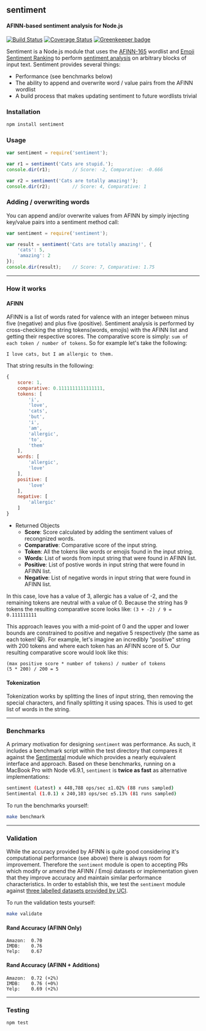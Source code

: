 ## sentiment
#### AFINN-based sentiment analysis for Node.js

[![Build Status](https://travis-ci.org/thisandagain/sentiment.svg?branch=develop)](https://travis-ci.org/thisandagain/sentiment)
[![Coverage Status](https://coveralls.io/repos/thisandagain/sentiment/badge.svg?branch=develop&service=github)](https://coveralls.io/github/thisandagain/sentiment?branch=develop)
[![Greenkeeper badge](https://badges.greenkeeper.io/thisandagain/sentiment.svg)](https://greenkeeper.io/)

Sentiment is a Node.js module that uses the [AFINN-165](http://www2.imm.dtu.dk/pubdb/views/publication_details.php?id=6010) wordlist and [Emoji Sentiment Ranking](http://journals.plos.org/plosone/article?id=10.1371/journal.pone.0144296) to perform [sentiment analysis](http://en.wikipedia.org/wiki/Sentiment_analysis) on arbitrary blocks of input text. Sentiment provides several things:

- Performance (see benchmarks below)
- The ability to append and overwrite word / value pairs from the AFINN wordlist
- A build process that makes updating sentiment to future wordlists trivial

### Installation
```bash
npm install sentiment
```

### Usage
```javascript
var sentiment = require('sentiment');

var r1 = sentiment('Cats are stupid.');
console.dir(r1);        // Score: -2, Comparative: -0.666

var r2 = sentiment('Cats are totally amazing!');
console.dir(r2);        // Score: 4, Comparative: 1
```

### Adding / overwriting words
You can append and/or overwrite values from AFINN by simply injecting key/value pairs into a sentiment method call:
```javascript
var sentiment = require('sentiment');

var result = sentiment('Cats are totally amazing!', {
    'cats': 5,
    'amazing': 2  
});
console.dir(result);    // Score: 7, Comparative: 1.75
```

---

### How it works
#### AFINN 
AFINN is a list of words rated for valence with an integer between minus five (negative) and plus five (positive). Sentiment analysis is performed by cross-checking the string tokens(words, emojis) with the AFINN list and getting their respective scores. The comparative score is simply: `sum of each token / number of tokens`. So for example let's take the following:

`I love cats, but I am allergic to them.`

That string results in the following:
```javascript
{
    score: 1,
    comparative: 0.1111111111111111,
    tokens: [
        'i',
        'love',
        'cats',
        'but',
        'i',
        'am',
        'allergic',
        'to',
        'them'
    ],
    words: [
        'allergic',
        'love'
    ],
    positive: [
        'love'
    ],
    negative: [
        'allergic'
    ]
}
```

* Returned Objects
    * __Score__: Score calculated by adding the sentiment values of recongnized words.
    * __Comparative__: Comparative score of the input string.
    * __Token__: All the tokens like words or emojis found in the input string.
    * __Words__: List of words from input string that were found in AFINN list. 
    * __Positive__: List of postive words in input string that were found in AFINN list.
    * __Negative__: List of negative words in input string that were found in AFINN list.
 
In this case, love has a value of 3, allergic has a value of -2, and the remaining tokens are neutral with a value of 0. Because the string has 9 tokens the resulting comparative score looks like:
`(3 + -2) / 9 = 0.111111111`

This approach leaves you with a mid-point of 0 and the upper and lower bounds are constrained to positive and negative 5 respectively (the same as each token! 😸). For example, let's imagine an incredibly "positive" string with 200 tokens and where each token has an AFINN score of 5. Our resulting comparative score would look like this:

```
(max positive score * number of tokens) / number of tokens
(5 * 200) / 200 = 5
```

#### Tokenization
Tokenization works by splitting the lines of input string, then removing the special characters, and finally splitting it using spaces. This is used to get list of words in the string. 

---

### Benchmarks
A primary motivation for designing `sentiment` was performance. As such, it includes a benchmark script within the test directory that compares it against the [Sentimental](https://github.com/thinkroth/Sentimental) module which provides a nearly equivalent interface and approach. Based on these benchmarks, running on a MacBook Pro with Node v6.9.1, `sentiment` is **twice as fast** as alternative implementations:

```bash
sentiment (Latest) x 448,788 ops/sec ±1.02% (88 runs sampled)
Sentimental (1.0.1) x 240,103 ops/sec ±5.13% (81 runs sampled)
```

To run the benchmarks yourself:
```bash
make benchmark
```

---

### Validation
While the accuracy provided by AFINN is quite good considering it's computational performance (see above) there is always room for improvement. Therefore the `sentiment` module is open to accepting PRs which modify or amend the AFINN / Emoji datasets or implementation given that they improve accuracy and maintain similar performance characteristics. In order to establish this, we test the `sentiment` module against [three labelled datasets provided by UCI](https://archive.ics.uci.edu/ml/datasets/Sentiment+Labelled+Sentences).

To run the validation tests yourself:
```bash
make validate
```

#### Rand Accuracy (AFINN Only)
```
Amazon:  0.70
IMDB:    0.76
Yelp:    0.67
```

#### Rand Accuracy (AFINN + Additions)
```
Amazon:  0.72 (+2%)
IMDB:    0.76 (+0%)
Yelp:    0.69 (+2%)
```

---

### Testing
```bash
npm test
```
